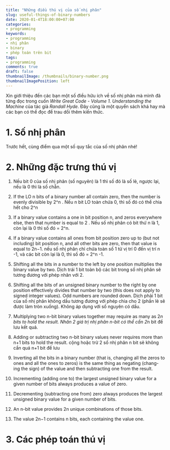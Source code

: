 ```yaml
---
title: "Những điều thú vị của số nhị phân"
slug: useful-things-of-binary-numbers
date: 2020-01-4T18:00:00+07:00
categories:
- programming
keywords:
- programming
- nhị phân
- binary
- phép toán trên bit
tags:
- programming
comments: true
draft: false
thumbnailImage: /thumbnails/binary-number.png
thumbnailImagePosition: left
---
```


Xin giới thiệu đến các bạn một số điều hữu ích về số nhị phân mà mình đã từng đọc trong cuốn *Write Great Code - Volume 1. Understanding the Machine* của tác giả *Randall Hyde*. Đây cũng là một quyển sách khá hay mà các bạn có thể đọc để trau dồi thêm kiến thức.

<!--more-->

<!--toc-->

# 1. Số nhị phân

Trước hết, cùng điểm qua một số quy tắc của số nhị phân nhé!

# 2. Những đặc trưng thú vị

1. Nếu bit 0 của số nhị phân (số nguyên) là 1 thì số đó là số lẻ, ngược lại, nếu là 0 thì là số chẵn.

2. If the LO n bits of a binary number all contain zero, then the number is
evenly divisible by 2^n .
Nếu n bit LO toàn chứa 0, thì số đó có thể chia hết cho 2^n

3. If a binary value contains a one in bit position n, and zeros everywhere else, then that number is equal to 2 .
Nếu số nhị phân có bit thứ n là 1, còn lại là 0 thì số đó = 2^n.

4. If a binary value contains all ones from bit position zero up to (but not including) bit position n, and all other bits are zero, then that value is equal to 2n−1.
nếu số nhị phân chỉ chứa toàn số 1 từ vị trí 0 đến vị trí n -1, và các bit còn lại là 0, thì số đó = 2^n -1.

5. Shifting all the bits in a number to the left by one position multiplies the
binary value by two.
Dịch trái 1 bit toàn bộ các bit trong số nhị phân sẽ tương đương với phép nhân với 2.

6. Shifting all the bits of an unsigned binary number to the right by one position effectively divides that number by two (this does not apply to signed integer values). Odd numbers are rounded down.
Dịch phải 1 bit của số nhị phân không dấu tương đương với phép chia cho 2 (phần lẻ sẽ được làm tròn xuống). Không áp dụng với số nguyên có dấu.

7. Multiplying two n-bit binary values together may require as many as 2*n bits to hold the result.
Nhân 2 giá trị nhị phân n-bit có thể cần 2*n bit để lưu kết quả.

8. Adding or subtracting two n-bit binary values never requires more than n+1 bits to hold the result.
cộng hoặc trừ 2 số nhị phân n bit sẽ không cần quá n+1 bit để lưu

9. Inverting all the bits in a binary number (that is, changing all the zeros to ones and all the ones to zeros) is the same thing as negating (chang- ing the sign) of the value and then subtracting one from the result.


10. Incrementing (adding one to) the largest unsigned binary value for a given number of bits always produces a value of zero.


11. Decrementing (subtracting one from) zero always produces the largest unsigned binary value for a given number of bits.


12. An n-bit value provides 2n unique combinations of those bits.


13. The value 2n−1 contains n bits, each containing the value one.

# 3. Các phép toán thú vị